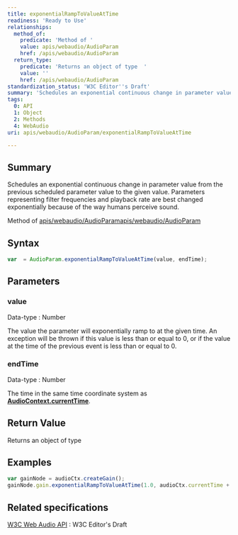 ```yaml
---
title: exponentialRampToValueAtTime
readiness: 'Ready to Use'
relationships:
  method_of:
    predicate: 'Method of '
    value: apis/webaudio/AudioParam
    href: /apis/webaudio/AudioParam
  return_type:
    predicate: 'Returns an object of type  '
    value: ''
    href: /apis/webaudio/AudioParam
standardization_status: 'W3C Editor''s Draft'
summary: 'Schedules an exponential continuous change in parameter value from the previous scheduled parameter value to the given value. Parameters representing filter frequencies and playback rate are best changed exponentially because of the way humans perceive sound.'
tags:
  0: API
  1: Object
  2: Methods
  4: WebAudio
uri: apis/webaudio/AudioParam/exponentialRampToValueAtTime

---
```

## Summary

Schedules an exponential continuous change in parameter value from the previous scheduled parameter value to the given value. Parameters representing filter frequencies and playback rate are best changed exponentially because of the way humans perceive sound.

Method of [apis/webaudio/AudioParam](/apis/webaudio/AudioParam)[apis/webaudio/AudioParam](/apis/webaudio/AudioParam)

## Syntax

``` js
var  = AudioParam.exponentialRampToValueAtTime(value, endTime);
```

## Parameters

### value

 Data-type
:   Number

 The value the parameter will exponentially ramp to at the given time. An exception will be thrown if this value is less than or equal to 0, or if the value at the time of the previous event is less than or equal to 0.

### endTime

 Data-type
:   Number

 The time in the same time coordinate system as [**AudioContext.currentTime**](/apis/webaudio/AudioContext/currentTime).

## Return Value

Returns an object of type

## Examples

``` js
var gainNode = audioCtx.createGain();
gainNode.gain.exponentialRampToValueAtTime(1.0, audioCtx.currentTime + 2); //'gain' is the AudioParam
```

## Related specifications

[W3C Web Audio API](http://webaudio.github.io/web-audio-api/)
:   W3C Editor's Draft
